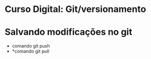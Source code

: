 # Curso Digital: Git/versionamento

# Salvando modificações no git 
* comando git push
* *comando git pull
  
